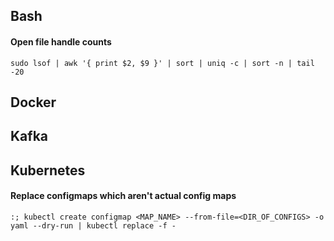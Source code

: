 ## Bash
#### Open file handle counts
`sudo lsof | awk '{ print $2, $9 }' | sort | uniq -c | sort -n | tail -20`

## Docker

## Kafka

## Kubernetes
#### Replace configmaps which aren't actual config maps
`:; kubectl create configmap <MAP_NAME> --from-file=<DIR_OF_CONFIGS> -o yaml --dry-run | kubectl replace -f -`


